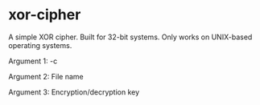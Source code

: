 # xor-cipher
A simple XOR cipher. Built for 32-bit systems. Only works on UNIX-based operating systems.

Argument 1: -c

Argument 2: File name

Argument 3: Encryption/decryption key
